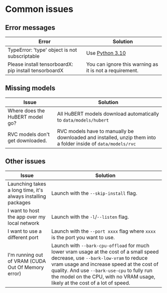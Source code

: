 # Common issues
## Error messages

| Error                                                 | Solution                                                                  |
|-------------------------------------------------------|---------------------------------------------------------------------------|
| TypeError: 'type' object is not subscriptable         | Use [Python 3.10](https://www.python.org/downloads/release/python-31012/) |
| Please install tensorboardX: pip install tensorboardX | You can ignore this warning as it is not a requirement.                   |


## Missing models

| Issue                            | Solution                                                                                                      |
|----------------------------------|---------------------------------------------------------------------------------------------------------------|
| Where does the HuBERT model go?  | All HuBERT models download automatically to `data/models/hubert`                                              |
| RVC models don't get downloaded. | RVC models have to manually be downloaded and installed, unzip them into a folder inside of `data/models/rvc` |

## Other issues

| Issue                                                        | Solution                                                                                                                                                                                                                                                                                                      |
|--------------------------------------------------------------|---------------------------------------------------------------------------------------------------------------------------------------------------------------------------------------------------------------------------------------------------------------------------------------------------------------|
| Launching takes a long time, it's always installing packages | Launch with the `--skip-install` flag.                                                                                                                                                                                                                                                                        |
| I want to host the app over my local network                 | Launch with the `-l`/`--listen` flag.                                                                                                                                                                                                                                                                         |
| I want to use a different port                               | Launch with the `--port xxxx` flag where `xxxx` is the port you want to use.                                                                                                                                                                                                                                  |
| I'm running out of VRAM (CUDA Out Of Memory error)           | Launch with `--bark-cpu-offload` for much lower vram usage at the cost of a small speed decrease, use `--bark-low-vram` to reduce vram usage and increase speed at the cost of quality. And use `--bark-use-cpu` to fully run the model on the CPU, with no VRAM usage, likely at the cost of a lot of speed. |
